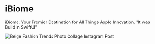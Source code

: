 # iBiome
iBiome: Your Premier Destination for All Things Apple Innovation.
"It was Build in SwiftUI"

![Beige Fashion Trends Photo Collage Instagram Post](https://github.com/MunavarPM/iBiome/assets/121251398/387bcfde-7aa9-490d-9c9e-f5c0bfae03aa)


